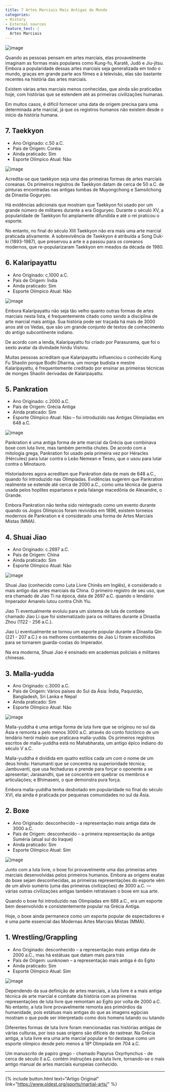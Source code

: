 ```yaml
---
title: 7 Artes Marciais Mais Antigas do Mundo
categories:
- History
- External sources
feature_text: |
  Artes Marciais
---
```


![image](https://user-images.githubusercontent.com/16365313/166187962-a1c89cbc-9158-42ce-b1cf-4061d0223479.png)


Quando as pessoas pensam em artes marciais, elas provavelmente imaginam as formas mais populares como Kung-fu, Karatê, Judô e Jiu-jitsu. Embora a popularidade dessas artes marciais seja generalizada em todo o mundo, graças em grande parte aos filmes e à televisão, elas são bastante recentes na história das artes marciais.

Existem várias artes marciais menos conhecidas, que ainda são praticadas hoje, com histórias que se estendem até as primeiras civilizações humanas.

Em muitos casos, é difícil fornecer uma data de origem precisa para uma determinada arte marcial, já que os registros humanos não existem desde o início da história humana.

## 7. Taekkyon

- Ano Originado: c.50 a.C.
- País de Origem: Coréia
- Ainda praticado: Sim
- Esporte Olímpico Atual: Não


![image](https://user-images.githubusercontent.com/16365313/166188025-ae06762b-8878-409a-aa3b-a0d34c2cb6f1.png)

Acredita-se que taekkyon seja uma das primeiras formas de artes marciais coreanas. Os primeiros registros de Taekkyon datam de cerca de 50 a.C. de pinturas encontradas nas antigas tumbas de Muyongchong e Samsilchong da Dinastia Goguryeo.

Há evidências adicionais que mostram que Taekkyon foi usado por um grande número de militares durante a era Goguryeo. Durante o século XV, a popularidade de Taekkyon foi amplamente difundida e até o rei praticou o esporte.

No entanto, no final do século XIII Taekkyon não era mais uma arte marcial praticada ativamente. A sobrevivência de Taekkyon é atribuída a Song Duk-ki (1893-1987), que preservou a arte e a passou para os coreanos modernos, que re-popularizaram Taekkyon em meados da década de 1980.

## 6. Kalaripayattu
 
- Ano Originado: c.1000 a.C.
- País de Origem: Índia
- Ainda praticado: Sim
- Esporte Olímpico Atual: Não
 
 ![image](https://user-images.githubusercontent.com/16365313/166188114-877fb086-9645-4921-9186-8d2a23843fd1.png)


Embora Kalaripayattu não seja tão velho quanto outras formas de artes marciais nesta lista, é frequentemente citado como sendo a disciplina de arte marcial mais antiga. Sua história pode ser traçada há mais de 3000 anos até os Vedas, que são um grande conjunto de textos de conhecimento do antigo subcontinente indiano.

De acordo com a lenda, Kalaripayattu foi criado por Parasurama, que foi o sexto avatar da divindade hindu Vishnu.

Muitas pessoas acreditam que Kalaripayattu influenciou o conhecido Kung Fu Shaolin porque Bodhi Dharma, um monge budista e mestre Kalaripayattu, é frequentemente creditado por ensinar as primeiras técnicas de monges Shaolin derivadas de Kalaripayattu.

## 5. Pankration

- Ano Originado: c.2000 a.C.
- País de Origem: Grécia Antiga
- Ainda praticado: Sim
- Esporte Olímpico Atual: Não – foi introduzido nas Antigas Olimpíadas em 648 a.C.
 
![image](https://user-images.githubusercontent.com/16365313/166188186-40b7783a-9561-4ac1-8711-f4afedf48dc0.png)


Pankration é uma antiga forma de arte marcial da Grécia que combinava boxe com luta livre, mas também permitia chutes. De acordo com a mitologia grega, Pankration foi usado pela primeira vez por Héracles (Hércules) para lutar contra o Leão Nemean e Teseu, que o usou para lutar contra o Minotauro.

Historiadores agora acreditam que Pankration data de mais de 648 a.C., quando foi introduzido nas Olimpíadas. Evidências sugerem que Pankration realmente se estende até cerca de 2000 a.C., como uma técnica de guerra usada pelos hoplites espartanos e pela falange macedônia de Alexandre, o Grande.

Embora Pankration não tenha sido reintegrado como um evento durante quando os Jogos Olímpicos foram revividos em 1896, existem torneios modernos de Pankration e é considerado uma forma de Artes Marciais Mistas (MMA).

## 4. Shuai Jiao

- Ano Originado: c.2697 a.C.
- País de Origem: China
- Ainda praticado: Sim
- Esporte Olímpico Atual: Não
 
 ![image](https://user-images.githubusercontent.com/16365313/166188263-5a7be3b1-6bc4-4930-8a14-47551de3a6a9.png)


Shuai Jiao (conhecido como Luta Livre Chinês em Inglês), é considerado o mais antigo das artes marciais da China. O primeiro registro de seu uso, que era chamado de Jiao Ti na época, data de 2697 a.C. quando o lendário Imperador Amarelo lutou contra Chih Yiu.

Jiao Ti eventualmente evoluiu para um sistema de luta de combate chamado Jiao Li que foi sistematizado para os militares durante a Dinastia Zhou (1122 - 256 a.C.).

Jiao Li eventualmente se tornou um esporte popular durante a Dinastia Qin (221 - 207 a.C.) e os melhores combatentes de Jiao Li foram escolhidos para se tornarem guarda-costas do Imperador.

Na era moderna, Shuai Jiao é ensinado em academias policiais e militares chinesas.

## 3. Malla-yudda

- Ano Originado: c.3000 a.C.
- País de Origem: Vários países do Sul da Ásia: Índia, Paquistão, Bangladesh, Sri Lanka e Nepal
- Ainda praticado: Sim
- Esporte Olímpico Atual: Não


![image](https://user-images.githubusercontent.com/16365313/166188327-4076f778-22df-4bae-8fdd-8b4b2efe3371.png)


Malla-yuddha é uma antiga forma de luta livre que se originou no sul da Ásia e remonta a pelo menos 3000 a.C. através do conto folclórico de um lendário herói malaio que praticava malla-yudda. Os primeiros registros escritos de malla-yuddha está no Mahabharata, um antigo épico indiano do século V a.C.

Malla-yuddha é dividida em quatro estilos cada um com o nome de um deus hindu: Hanumanti que se concentra na superioridade técnica; Jambuvanti, que usa fechaduras e prende para forçar o oponente a se apresentar; Jarasandhi, que se concentra em quebrar os membros e articulações; e Bhimaseni, o que demonstra pura força.

Embora malla-yuddha tenha desbotado em popularidade no final do século XVI, ela ainda é praticada por pequenas comunidades no sul da Ásia.

## 2. Boxe
 
- Ano Originado: desconhecido – a representação mais antiga data de 3000 a.C.
- País de Origem: desconhecido – a primeira representação da antiga Suméria (atual sul do Iraque)
- Ainda praticado: Sim
- Esporte Olímpico Atual: Sim
 
 ![image](https://user-images.githubusercontent.com/16365313/166188375-6a180ba1-3528-435b-8d08-84a32a093e61.png)

Junto com a luta livre, o boxe foi provavelmente uma das primeiras artes marciais desenvolvidas pelos primeiros humanos. Embora as origens exatas do boxe sejam desconhecidas, as primeiras representações do esporte vêm de um alívio sumério (uma das primeiras civilizações) de 3000 a.C. — várias outras civilizações antigas também retratavam o boxe em sua arte.

Quando o boxe foi introduzido nas Olimpíadas em 688 a.C., era um esporte bem desenvolvido e consistentemente popular na Grécia Antiga.

Hoje, o boxe ainda permanece como um esporte popular de espectadores e é uma parte essencial das Modernas Artes Marciais Mistas (MMA).


## 1. Wrestling/Grappling

- Ano Originado: desconhecido – a representação mais antiga data de 2000 a.C., mas há estátuas que datam mais para trás
- País de Origem: uunknown – a representação mais antiga é do Egito
- Ainda praticado: Sim
- Esporte Olímpico Atual: Sim
 
 ![image](https://user-images.githubusercontent.com/16365313/166188418-7f006037-98d7-4984-a0fd-e06d659b456d.png)

Dependendo da sua definição de artes marciais, a luta livre é a mais antiga técnica de arte marcial e combate da história com as primeiras representações de luta livre que remontam ao Egito por volta de 2000 a.C. No entanto, a luta livre provavelmente remonta aos primórdios da humanidade, pois estátuas mais antigas do que as imagens egípcias mostram o que pode ser interpretado como dois homens lutando ou lutando

Diferentes formas de luta livre foram mencionadas nas histórias antigas de várias culturas, por isso suas origens são difíceis de rastrear. Na Grécia antiga, a luta livre era uma arte marcial popular e foi destaque como um esporte olímpico desde pelo menos a 18ª Olimpíada em 704 a.C.

Um manuscrito de papiro grego - chamado Papyrus Oxyrhynchus - de cerca de século II a.C. contém instruções para luta livre, tornando-se o mais antigo manual de artes marciais europeias conhecido.

---


{% include button.html text="Artigo Original" link="https://www.oldest.org/sports/martial-arts/" %}
